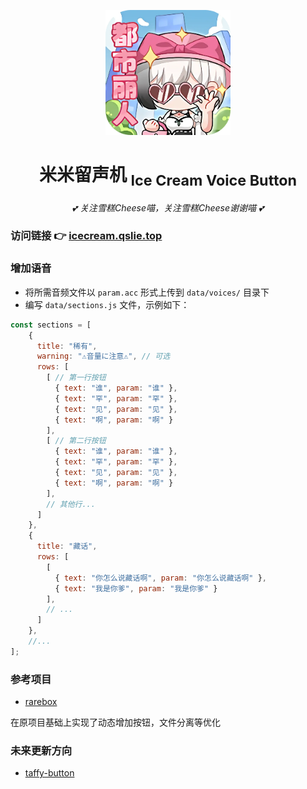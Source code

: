 <!-- markdownlint-disable MD033 MD041-->

<p align="center">
  <img src="img/favicon.ico" width="200" height="200"/>
</p>
<div align="center">

# 米米留声机 <sub>Ice Cream Voice Button</sub>
<!-- markdownlint-disable-next-line MD036 -->
_💕 关注雪糕Cheese喵，关注雪糕Cheese谢谢喵 💕_
</div>

### 访问链接 👉 [icecream.qslie.top](https://icecream.qslie.top/)

### 增加语音

- 将所需音频文件以 `param.acc` 形式上传到 `data/voices/` 目录下
- 编写 `data/sections.js` 文件，示例如下：

```js
const sections = [
    {
      title: "稀有",
      warning: "⚠音量に注意⚠", // 可选
      rows: [
        [ // 第一行按钮
          { text: "谁", param: "谁" },
          { text: "罕", param: "罕" },
          { text: "见", param: "见" },
          { text: "啊", param: "啊" }
        ],
        [ // 第二行按钮
          { text: "谁", param: "谁" },
          { text: "罕", param: "罕" },
          { text: "见", param: "见" },
          { text: "啊", param: "啊" }
        ],
        // 其他行...
      ]
    },
    {
      title: "藏话",
      rows: [
        [
          { text: "你怎么说藏话啊", param: "你怎么说藏话啊" },
          { text: "我是你爹", param: "我是你爹" }
        ],
        // ...
      ]
    },
    //...
];
```

### 参考项目

- [rarebox](https://github.com/Initsnow/rarebox)

在原项目基础上实现了动态增加按钮，文件分离等优化

### 未来更新方向

- [taffy-button](https://github.com/ChowDPa02k/taffy-button)